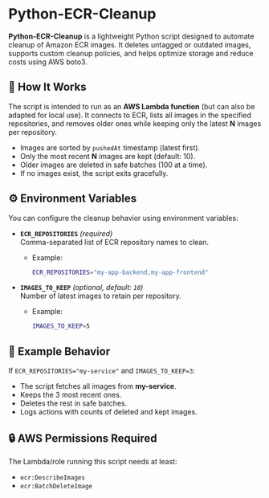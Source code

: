 # Python-ECR-Cleanup  

**Python-ECR-Cleanup** is a lightweight Python script designed to automate cleanup of Amazon ECR images. It deletes untagged or outdated images, supports custom cleanup policies, and helps optimize storage and reduce costs using AWS boto3.  

## 🚀 How It Works  
The script is intended to run as an **AWS Lambda function** (but can also be adapted for local use). It connects to ECR, lists all images in the specified repositories, and removes older ones while keeping only the latest **N** images per repository.  

- Images are sorted by `pushedAt` timestamp (latest first).  
- Only the most recent **N** images are kept (default: 10).  
- Older images are deleted in safe batches (100 at a time).  
- If no images exist, the script exits gracefully.  

## ⚙️ Environment Variables  
You can configure the cleanup behavior using environment variables:  

- **`ECR_REPOSITORIES`** *(required)*  
  Comma-separated list of ECR repository names to clean.  
  - Example:  
    ```bash
    ECR_REPOSITORIES="my-app-backend,my-app-frontend"
    ```  

- **`IMAGES_TO_KEEP`** *(optional, default: `10`)*  
  Number of latest images to retain per repository.  
  - Example:  
    ```bash
    IMAGES_TO_KEEP=5
    ```  

## 📝 Example Behavior  
If `ECR_REPOSITORIES="my-service"` and `IMAGES_TO_KEEP=3`:  
- The script fetches all images from **my-service**.  
- Keeps the 3 most recent ones.  
- Deletes the rest in safe batches.  
- Logs actions with counts of deleted and kept images.  

## 🔒 AWS Permissions Required  
The Lambda/role running this script needs at least:  
- `ecr:DescribeImages`  
- `ecr:BatchDeleteImage`  
